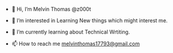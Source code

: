 - 👋 Hi, I’m Melvin Thomas @z000t
- 👀 I’m interested in Learning New things which might interest me.
- 🌱 I’m currently learning about Technical Wrtiting.

- 📫 How to reach me melvinthomas17793@gmail.com

<!---
z000t/z000t is a ✨ special ✨ repository because its `README.md` (this file) appears on your GitHub profile.
You can click the Preview link to take a look at your changes.
--->
